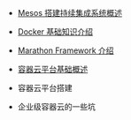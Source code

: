 * [Mesos 搭建持续集成系统概述](chapter7/summary.md)

* [Docker 基础知识介绍](container/docker.md)

* [Marathon Framework 介绍](container/marathon.md)

* [容器云平台基础概述](container/think_about.md)

* 容器云平台搭建

* 企业级容器云的一些坑